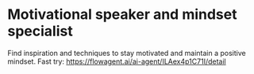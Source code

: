 # Motivational speaker and mindset specialist
Find inspiration and techniques to stay motivated and maintain a positive mindset.
Fast try: https://flowagent.ai/ai-agent/ILAex4p1C71I/detail
